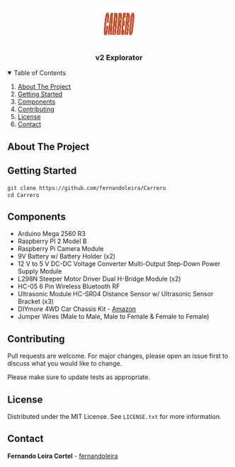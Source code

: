 <!-- PROJECT LOGO -->
<br />
<p align="center">
  <a href="https://github.com/fernandoleira/Carrero">
    <img src="img/logo.jpg" alt="Logo" width="80" height="80">
  </a>

  <h3 align="center">v2 Explorator</h3>
</p>



<!-- TABLE OF CONTENTS -->
<details open="open">
  <summary>Table of Contents</summary>
  <ol>
    <li><a href="#about-the-project">About The Project</a></li>
    <li><a href="#getting-started">Getting Started</a></li>
    <li><a href="#components">Components</a></li>
    <li><a href="#contributing">Contributing</a></li>
    <li><a href="#license">License</a></li>
    <li><a href="#contact">Contact</a></li>
  </ol>
</details>

<!-- ABOUT -->
## About The Project


<!-- GETTING STRATED -->
## Getting Started

```
git clone https://github.com/fernandoleira/Carrero
cd Carrero
```

<!-- COMPONENTS -->
## Components

* Arduino Mega 2560 R3
* Raspberry PI 2 Model B
* Raspberry Pi Camera Module
* 9V Battery w/ Battery Holder (x2)
* 12 V to 5 V DC-DC Voltage Converter Multi-Output Step-Down Power Supply Module
* L298N Steeper Motor Driver Dual H-Bridge Module (x2)
* HC-05 6 Pin Wireless Bluetooth RF
* Ultrasonic Module HC-SR04 Distance Sensor w/ Ultrasonic Sensor Bracket (x3)
* DIYmore 4WD Car Chassis Kit - [Amazon](https://www.amazon.com/dp/B01N3PCWHC?psc=1&ref=ppx_yo2_dt_b_product_details)
* Jumper Wires (Male to Male, Male to Female & Female to Female)

<!-- CONTRIBUTING -->
## Contributing
Pull requests are welcome. For major changes, please open an issue first to discuss what you would like to change.

Please make sure to update tests as appropriate.

<!-- LICENSE -->
## License

Distributed under the MIT License. See `LICENSE.txt` for more information.

<!-- CONTACT -->
## Contact

**Fernando Leira Cortel** - [fernandoleira](https://github.com/fernandoleira)